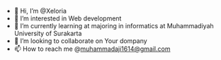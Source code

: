 - 👋 Hi, I’m @Xeloria
- 👀 I’m interested in Web development 
- 🌱 I’m currently learning at majoring in informatics at Muhammadiyah University of Surakarta
- 💞️ I’m looking to collaborate on Your dompany
- 📫 How to reach me @muhammadaji1614@gmail.com

<!---
Xeloria/Xeloria is a ✨ special ✨ repository because its `README.md` (this file) appears on your GitHub profile.
You can click the Preview link to take a look at your changes.
--->
